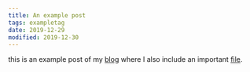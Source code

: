 ```yaml
---
title: An example post
tags: exampletag
date: 2019-12-29
modified: 2019-12-30	 
---
```


this is an example post of my [blog](index.html) where I also include an important [file](files/afile.txt).
